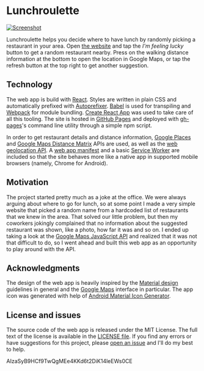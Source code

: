 # Lunchroulette

[![Screenshot](screenshot.gif)](https://soyguijarro.github.io/lunchroulette/)

Lunchroulette helps you decide where to have lunch by randomly picking a restaurant in your area. Open [the website](https://soyguijarro.github.io/lunchroulette) and tap the _I'm feeling lucky_ button to get a random restaurant nearby. Press on the walking distance information at the bottom to open the location in Google Maps, or tap the refresh button at the top right to get another suggestion.


## Technology

The web app is build with [React](https://facebook.github.io/react/). Styles are written in plain CSS and automatically prefixed with [Autoprefixer](https://github.com/postcss/autoprefixer). [Babel](http://babeljs.io/) is used for transpiling and [Webpack](https://webpack.github.io/) for module bundling. [Create React App](https://github.com/facebookincubator/create-react-app) was used to take care of all this tooling. The site is hosted in [GitHub Pages](https://pages.github.com/) and deployed with [gh-pages](https://github.com/tschaub/gh-pages)'s command line utility through a simple npm script.

In order to get restaurant details and distance information, [Google Places](https://developers.google.com/places/javascript/) and [Google Maps Distance Matrix](https://developers.google.com/maps/documentation/javascript/distancematrix) APIs are used, as well as the [web geolocation API](https://developer.mozilla.org/en-US/docs/Web/API/Geolocation/Using_geolocation). A [web app manifest](https://developers.google.com/web/fundamentals/engage-and-retain/web-app-manifest/) and a basic [Service Worker](https://developer.mozilla.org/en-US/docs/Web/API/Service_Worker_API/Using_Service_Workers) are included so that the site behaves more like a native app in supported mobile browsers (namely, Chrome for Android).


## Motivation

The project started pretty much as a joke at the office. We were always arguing about where to go for lunch, so at some point I made a very simple website that picked a random name from a hardcoded list of restaurants that we knew in the area. That solved our little problem, but then my coworkers jokingly complained that no information about the suggested restaurant was shown, like a photo, how far it was and so on. I ended up taking a look at the [Google Maps JavaScript API](https://developers.google.com/maps/documentation/javascript/) and realized that it was not that difficult to do, so I went ahead and built this web app as an opportunity to play around with the API.


## Acknowledgments

The design of the web app is heavily inspired by the [Material design](https://material.google.com/) guidelines in general and the [Google Maps](http://maps.google.com) interface in particular. The app icon was generated with help of [Android Material Icon Generator](https://android-material-icon-generator.bitdroid.de/).


## License and issues

The source code of the web app is released under the MIT License. The full text of the license is available in the [LICENSE file](LICENSE). If you find any errors or have suggestions for this project, please [open an issue](https://github.com/soyguijarro/lunchroulette/issues) and I'll do my best to help.








AIzaSyB9HCf9TwQgMEe4KKd6t2DiK14leEWs0CE